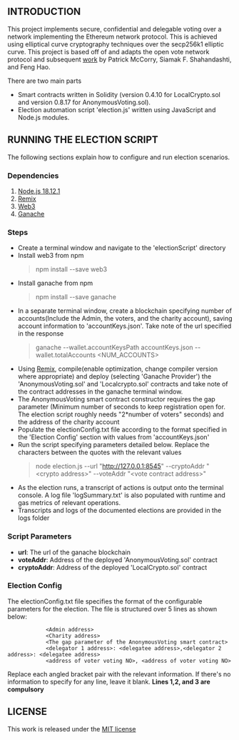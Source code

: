 ## INTRODUCTION
This project implements secure, confidential and delegable voting over a network implementing the Ethereum network protocol. This is achieved using elliptical curve cryptography techniques over the secp256k1 elliptic curve. This project is based off of and adapts the open vote network protocol and subsequent [work](https://github.com/stonecoldpat/anonymousvoting) by Patrick McCorry, Siamak F. Shahandashti, and Feng Hao.

There are two main parts
- Smart contracts written in Solidity (version 0.4.10 for LocalCrypto.sol and version 0.8.17 for AnonymousVoting.sol).
- Election automation script 'election.js' written using JavaScript and Node.js modules.

## RUNNING THE ELECTION SCRIPT
The following sections explain how to configure and run election scenarios.

### Dependencies
1. [Node.js 18.12.1](https://nodejs.org/en/download/releases/)
2. [Remix](https://remix.ethereum.org/)
3. [Web3](https://www.npmjs.com/package/web3)
4. [Ganache](https://www.npmjs.com/package/ganache#documentation)

### Steps
* Create a terminal window and navigate to the 'electionScript' directory
* Install web3 from npm
    > npm install --save web3
* Install ganache from npm
    > npm install --save ganache
* In a separate terminal window, create a blockchain specifying number of accounts(Include the Admin, the voters, and the charity account), saving account information to 'accountKeys.json'. Take note of the url specified in the response
    > ganache --wallet.accountKeysPath accountKeys.json --wallet.totalAccounts <NUM_ACCOUNTS>
* Using [Remix](https://remix.ethereum.org), compile(enable optimization, change compiler version where appropriate) and deploy (selecting 'Ganache Provider') the 'AnonymousVoting.sol' and 'Localcrypto.sol' contracts and take note of the contract addresses in the ganache terminal window.
* The AnonymousVoting smart contract constructor requires the gap parameter (Minimum number of seconds to keep registration open for. The election script roughly needs "2*number of voters" seconds) and the address of the charity account
* Populate the electionConfig.txt file according to the format specified in the 'Election Config' section with values from 'accountKeys.json'
* Run the script specifying parameters detailed below. Replace the characters between the quotes with the relevant values
    > node election.js --url "http://127.0.0.1:8545" --cryptoAddr "\<crypto address>" --voteAddr "\<vote contract address>"
* As the election runs, a transcript of actions is output onto the terminal console. A log file 'logSummary.txt' is also populated with runtime and gas metrics of relevant operations. 
* Transcripts and logs of the documented elections are provided in the logs folder

### Script Parameters
* **url**: The url of the ganache blockchain
* **voteAddr**: Address of the deployed 'AnonymousVoting.sol' contract
* **cryptoAddr**: Address of the deployed 'LocalCrypto.sol' contract

### Election Config
The electionConfig.txt file specifies the format of the configurable parameters for the election. The file is structured over 5 lines as shown below:

                <Admin address>
                <Charity address>
                <The gap parameter of the AnonymousVoting smart contract>
                <delegator 1 address>: <delegatee address>,<delegator 2 address>: <delegatee address>
                <address of voter voting NO>, <address of voter voting NO>

Replace each angled bracket pair with the relevant information. If there's no information to specify for any line, leave it blank. **Lines 1,2, and 3 are compulsory**

## LICENSE
This work is released under the [MIT license](https://opensource.org/license/mit/)
